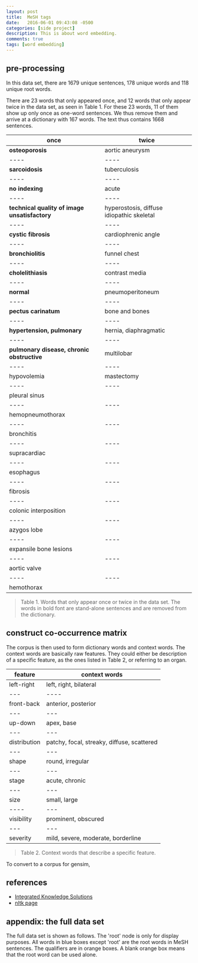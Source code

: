 ```yaml
---
layout: post
title:  MeSH tags
date:   2016-06-01 09:43:08 -0500
categories: [side project]
description: This is about word embedding.
comments: true
tags: [word embedding] 
---
```

## pre-processing

In this data set, there are 1679 unique sentences, 178 unique
words and 118 unique root words. 

There are 23 words that only appeared once, and 12 words that 
only appear twice in the data set, as seen in Table 1. 
For these 23 words, 11 of them show up only once as one-word sentences.
We thus remove them and arrive at a dictionary with 167 words.
The text thus contains 1668 sentences. 

once | twice
---- | ----
**osteoporosis** | aortic aneurysm
---- | ----
**sarcoidosis** | tuberculosis
---- | ----
**no indexing** |acute 
---- | ----
**technical quality of image unsatisfactory** | hyperostosis, diffuse idiopathic skeletal
---- | ----
**cystic fibrosis** | cardiophrenic angle
---- | ----
**bronchiolitis** |funnel chest
---- | ----
**cholelithiasis** |contrast media
---- | ----
**normal** | pneumoperitoneum
---- | ----
**pectus carinatum** |bone and bones
---- | ----
**hypertension, pulmonary** |hernia, diaphragmatic
---- | ----
**pulmonary disease, chronic obstructive** | multilobar
---- | ----
hypovolemia | mastectomy
---- | ----
pleural sinus |
---- | ----
hemopneumothorax |
---- | ----
bronchitis |
---- | ----
supracardiac |
---- | ----
esophagus |
---- | ----
fibrosis |
---- | ----
colonic interposition |
---- | ----
azygos lobe |
---- | ----
expansile bone lesions |
---- | ----
aortic valve |
---- | ----
hemothorax |

> Table 1. Words that only appear once or twice in the data set. 
The words in bold font are stand-alone sentences
and are removed from the dictionary.
     
## construct co-occurrence matrix

The corpus is then used to form dictionary words and 
context words. 
The context words are basically raw features. 
They could either be description of a specific feature, as the 
ones listed in Table 2, or referring to an organ.

feature | context words
---------|----------
left-right | left, right, bilateral 
--- | ----
front-back | anterior, posterior 
--- | ---
up-down | apex, base
--- | ---
distribution | patchy, focal, streaky, diffuse, scattered 
--- | ---
shape | round, irregular 
--- | ---
stage | acute, chronic
--- | ---
size | small, large
---- | ---
visibility | prominent, obscured 
--- | --- 
severity | mild, severe, moderate, borderline

> Table 2. Context words that describe a specific feature.

      
To convert to a corpus for gensim, 

## references
* [Integrated Knowledge Solutions](https://iksinc.wordpress.com/tag/word-embedding/)
* [nltk page](https://github.com/nltk/nltk/issues/798)


## appendix: the full data set 

The full data set is shown as follows.
The 'root' node is only for display purposes.
All words in blue boxes except 'root' are the root words
in MeSH sentences.
The qualifiers are in orange boxes.
A blank orange box means that the root word can be used alone.

<style>
.node rect {
  cursor: pointer;
  fill: #fff;
  fill-opacity: .5;
  stroke: #3182bd;
  stroke-width: 1.5px;
}
.node text {
  font: 14px sans-serif;
  pointer-events: none;
}
path.link {
  fill: none;
  stroke: #9ecae1;
  stroke-width: 1.5px;
}
</style>

<div id='tree-container'> </div>

<script src="https://d3js.org/d3.v3.min.js" charset="utf-8"></script>
<script src="/js/show-mesh.js"> </script>


